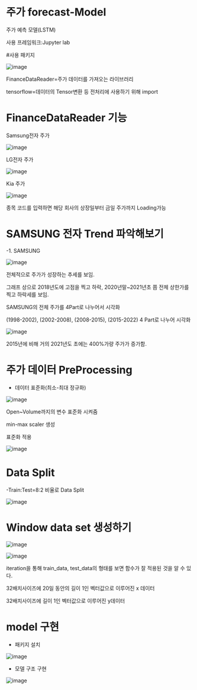 # 주가 forecast-Model

주가 예측 모델(LSTM)

사용 프레임워크:Jupyter lab

#사용 패키지

![image](https://user-images.githubusercontent.com/104436260/209777192-fea91ce3-5ec3-4818-a932-668fff671a6a.png)

FinanceDataReader=주가 데이터를 가져오는 라이브러리

tensorflow=데이터의 Tensor변환 등 전처리에 사용하기 위해 import

# FinanceDataReader 기능

Samsung전자 주가

![image](https://user-images.githubusercontent.com/104436260/209778000-92a0b0a6-b92d-4930-873b-350966ef557b.png)

LG전자 주가

![image](https://user-images.githubusercontent.com/104436260/209778083-3d51e2fe-b7ea-4d7e-9059-8b755af46cb6.png)

Kia 주가

![image](https://user-images.githubusercontent.com/104436260/209778117-84ccefc7-1068-4537-ba68-c2cb5003c930.png)

종목 코드를 입력하면 해당 회사의 상장일부터 금일 주가까지 Loading가능

# SAMSUNG 전자 Trend 파악해보기

-1. SAMSUNG

![image](https://user-images.githubusercontent.com/104436260/209778563-d04a9434-ca74-4b23-97ba-740901f6778c.png)

전체적으로 주가가 성장하는 추세를 보임.

그래프 상으로 2018년도에 고점을 찍고 하락, 2020년말~2021년초 쯤 전체 상한가를 찍고 하락세를 보임.

SAMSUNG의 전체 주가를 4Part로 나누어서 시각화

(1998-2002), (2002-2008), (2008-2015), (2015-2022) 4 Part로 나누어 시각화

![image](https://user-images.githubusercontent.com/104436260/209779297-b1375355-ccd4-4cae-b2b9-a0f1f9c8ea7d.png)

2015년에 비해 거의 2021년도 초에는 400%가량 주가가 증가함.

# 주가 데이터 PreProcessing

- 데이터 표준화(최소-최대 정규화)

![image](https://user-images.githubusercontent.com/104436260/209780124-348d8a5b-212c-4153-a425-92ff39a0d3e1.png)

Open~Volume까지의 변수 표준화 시켜줌

min-max scaler 생성

표준화 적용

![image](https://user-images.githubusercontent.com/104436260/209889092-038f6911-4e77-4f35-9b6c-9a45c00c43a6.png)

# Data Split

-Train:Test=8:2 비율로 Data Split

![image](https://user-images.githubusercontent.com/104436260/209889323-efb3d7b2-4dfa-4a4a-86ac-b3557d435b15.png)

# Window data set 생성하기

![image](https://user-images.githubusercontent.com/104436260/209889455-78bf1228-d658-40fa-9602-742c07df9b75.png)

![image](https://user-images.githubusercontent.com/104436260/209890017-e104c484-5fe4-48a6-9967-0fe9d2ef32c2.png)

iteration을 통해 train_data, test_data의 형태를 보면 함수가 잘 적용된 것을 알 수 있다.

32배치사이즈에 20일 동안의 길이 1인 벡터값으로 이루어진 x 데이터

32배치사이즈에 길이 1인 벡터값으로 이루어진 y데이터

# model 구현
- 패키지 설치

![image](https://user-images.githubusercontent.com/104436260/209890952-8809ec8c-e6a2-49e5-a322-e3edc115b456.png)

- 모델 구조 구현

![image](https://user-images.githubusercontent.com/104436260/209894559-ba888707-7aac-4855-9f08-077197dab24f.png)



